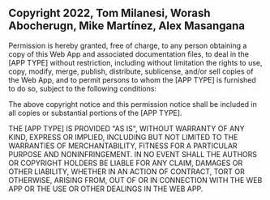 ## Copyright 2022, Tom Milanesi, Worash Abocherugn, Mike Martínez, Alex Masangana

Permission is hereby granted, free of charge, to any person obtaining a copy of this Web App and associated documentation files, to deal in the [APP TYPE] without restriction, including without limitation the rights to use, copy, modify, merge, publish, distribute, sublicense, and/or sell copies of the Web App, and to permit persons to whom the [APP TYPE] is furnished to do so, subject to the following conditions:

The above copyright notice and this permission notice shall be included in all copies or substantial portions of the [APP TYPE].

THE [APP TYPE] IS PROVIDED "AS IS",
WITHOUT WARRANTY OF ANY KIND, EXPRESS OR IMPLIED,
INCLUDING BUT NOT LIMITED TO THE WARRANTIES OF MERCHANTABILITY,
FITNESS FOR A PARTICULAR PURPOSE AND NONINFRINGEMENT.
IN NO EVENT SHALL THE AUTHORS OR COPYRIGHT HOLDERS BE LIABLE FOR ANY CLAIM, DAMAGES OR OTHER LIABILITY, WHETHER IN AN ACTION OF CONTRACT, TORT OR OTHERWISE, ARISING FROM, OUT OF OR IN CONNECTION WITH THE WEB APP OR THE USE OR OTHER DEALINGS IN THE WEB APP.
